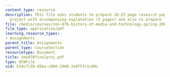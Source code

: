 ```yaml
---
content_type: resource
description: This file asks students to prepare 20-25 page research paper or media
  project with accompanying explanation (5 pages) and also to prepare for class presentation.
file: /media/courses/cms-876-history-of-media-and-technology-spring-2005/b34c7c5bd5bac8b629602e8f5fc1c80c_cms876finalproj.pdf
file_type: application/pdf
learning_resource_types:
- Assignments
parent_title: Assignments
parent_type: CourseSection
resourcetype: Document
title: cms876finalproj.pdf
type: OCWFile
uid: b34c7c5b-d5ba-c8b6-2960-2e8f5fc1c80c
---
```

